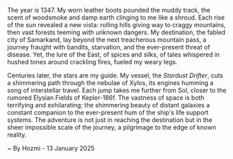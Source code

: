 
The year is 1347.  My worn leather boots pounded the muddy track, the scent of woodsmoke and damp earth clinging to me like a shroud.  Each rise of the sun revealed a new vista: rolling hills giving way to craggy mountains, then vast forests teeming with unknown dangers.  My destination, the fabled city of Samarkand, lay beyond the next treacherous mountain pass, a journey fraught with bandits, starvation, and the ever-present threat of disease.  Yet, the lure of the East, of spices and silks, of tales whispered in hushed tones around crackling fires, fueled my weary legs.

Centuries later, the stars are my guide.  My vessel, the *Stardust Drifter*, cuts a shimmering path through the nebulae of Xylos, its engines humming a song of interstellar travel. Each jump takes me further from Sol, closer to the rumored Elysian Fields of Kepler-186f.  The vastness of space is both terrifying and exhilarating; the shimmering beauty of distant galaxies a constant companion to the ever-present hum of the ship's life support systems. The adventure is not just in reaching the destination but in the sheer impossible scale of the journey, a pilgrimage to the edge of known reality.

~ By Hozmi - 13 January 2025
